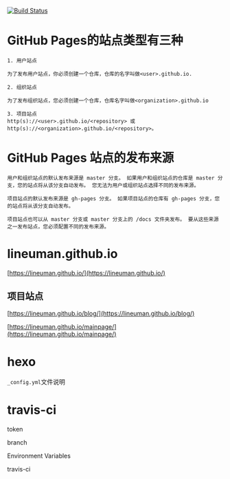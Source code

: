 [![Build Status](https://travis-ci.com/lineuman/blogWithHexo.svg?branch=master)](https://travis-ci.com/lineuman/blogWithHexo)

# GitHub Pages的站点类型有三种
```
1. 用户站点

为了发布用户站点，你必须创建一个仓库，仓库的名字叫做<user>.github.io.

2. 组织站点

为了发布组织站点，您必须创建一个仓库，仓库名字叫做<organization>.github.io

3. 项目站点
http(s)://<user>.github.io/<repository> 或 http(s)://<organization>.github.io/<repository>。
```

# GitHub Pages 站点的发布来源
```
用户和组织站点的默认发布来源是 master 分支。 如果用户和组织站点的仓库是 master 分支，您的站点将从该分支自动发布。 您无法为用户或组织站点选择不同的发布来源。

项目站点的默认发布来源是 gh-pages 分支。 如果项目站点的仓库有 gh-pages 分支，您的站点将从该分支自动发布。

项目站点也可以从 master 分支或 master 分支上的 /docs 文件夹发布。 要从这些来源之一发布站点，您必须配置不同的发布来源。
```

# lineuman.github.io
[https://lineuman.github.io/](https://lineuman.github.io/)


## 项目站点
[https://lineuman.github.io/blog/](https://lineuman.github.io/blog/)

[https://lineuman.github.io/mainpage/](https://lineuman.github.io/mainpage/)



# hexo

`_config.yml`文件说明


# travis-ci
token

branch

Environment Variables


travis-ci